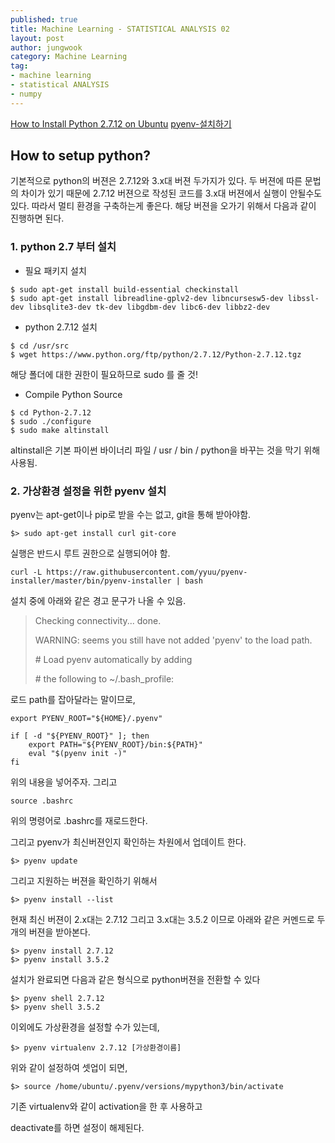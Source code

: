 ```yaml
---
published: true
title: Machine Learning - STATISTICAL ANALYSIS 02
layout: post
author: jungwook
category: Machine Learning
tag:
- machine learning
- statistical ANALYSIS
- numpy
---
```

[How to Install Python 2.7.12 on Ubuntu](http://tecadmin.net/install-python-2-7-on-ubuntu-and-linuxmint/#)
[pyenv-설치하기](http://yujuwon.tistory.com/entry/pyenv-%EC%84%A4%EC%B9%98%ED%95%98%EA%B8%B0)

## How to setup python?

기본적으로 python의 버젼은 2.7.12와 3.x대 버젼 두가지가 있다. 두 버젼에 따른 문법의 차이가 있기 때문에 2.7.12 버젼으로 작성된 코드를 3.x대 버젼에서 실행이 안될수도 있다. 따라서 멀티 환경을 구축하는게 좋은다. 해당 버젼을 오가기 위해서 다음과 같이 진행하면 된다.

### 1. python 2.7 부터 설치

+ 필요 패키지 설치

```{.bash}
$ sudo apt-get install build-essential checkinstall
$ sudo apt-get install libreadline-gplv2-dev libncursesw5-dev libssl-dev libsqlite3-dev tk-dev libgdbm-dev libc6-dev libbz2-dev
```

+ python 2.7.12 설치
		
```{.bash}
$ cd /usr/src
$ wget https://www.python.org/ftp/python/2.7.12/Python-2.7.12.tgz
```

해당 폴더에 대한 권한이 필요하므로 sudo 를 줄 것!

+ Compile Python Source

```{.bash}
$ cd Python-2.7.12
$ sudo ./configure
$ sudo make altinstall
```

altinstall은 기본 파이썬 바이너리 파일 / usr / bin / python을 바꾸는 것을 막기 위해 사용됨.




### 2. 가상환경 설정을 위한 pyenv 설치

pyenv는 apt-get이나 pip로 받을 수는 없고, git을 통해 받아야함.

```{.bash}
$> sudo apt-get install curl git-core
```

실행은 반드시 루트 권한으로 실행되어야 함.

```{.bash}
curl -L https://raw.githubusercontent.com/yyuu/pyenv-installer/master/bin/pyenv-installer | bash
```	

설치 중에 아래와 같은 경고 문구가 나올 수 있음.

>Checking connectivity... done.
>
>WARNING: seems you still have not added 'pyenv' to the load path.
>
> \# Load pyenv automatically by adding
>
> \# the following to ~/.bash_profile:

로드 path를 잡아달라는 말이므로,

```{.bash}
export PYENV_ROOT="${HOME}/.pyenv"

if [ -d "${PYENV_ROOT}" ]; then
   	export PATH="${PYENV_ROOT}/bin:${PATH}"
   	eval "$(pyenv init -)"
fi
```

위의 내용을 넣어주자. 그리고

```{.bash}
source .bashrc
```

위의 명령어로 .bashrc를 재로드한다.

그리고 pyenv가 최신버젼인지 확인하는 차원에서 업데이트 한다.

```{.bash}
$> pyenv update
```

그리고 지원하는 버젼을 확인하기 위해서

```{.bash}
$> pyenv install --list 
```

현재 최신 버젼이 2.x대는 2.7.12 그리고 3.x대는 3.5.2 이므로 아래와 같은 커멘드로 두개의 버젼을 받아본다.

```{.bash}
$> pyenv install 2.7.12
$> pyenv install 3.5.2	
```

설치가 완료되면 다음과 같은 형식으로 python버젼을 전환할 수 있다

```{.bash}
$> pyenv shell 2.7.12
$> pyenv shell 3.5.2	
```

이외에도 가상환경을 설정할 수가 있는데,

```{.bash}
$> pyenv virtualenv 2.7.12 [가상환경이름] 
```	

위와 같이 설정하여 셋업이 되면,

```{.bash}
$> source /home/ubuntu/.pyenv/versions/mypython3/bin/activate
```

기존 virtualenv와 같이 activation을 한 후 사용하고

deactivate를 하면 설정이 해제된다.
